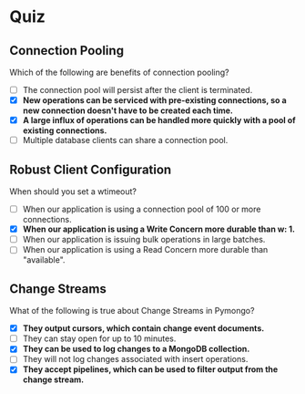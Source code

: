 # Quiz

## Connection Pooling

Which of the following are benefits of connection pooling?



- [ ] The connection pool will persist after the client is terminated.
- [x] **New operations can be serviced with pre-existing connections, so a new connection doesn't have to be created each time.**
- [x] **A large influx of operations can be handled more quickly with a pool of existing connections.**
- [ ] Multiple database clients can share a connection pool.

## Robust Client Configuration

When should you set a wtimeout?



- [ ] When our application is using a connection pool of 100 or more connections.
- [x] **When our application is using a Write Concern more durable than w: 1.**
- [ ] When our application is issuing bulk operations in large batches.
- [ ] When our application is using a Read Concern more durable than "available".

## Change Streams

What of the following is true about Change Streams in Pymongo?



- [x] **They output cursors, which contain change event documents.**
- [ ] They can stay open for up to 10 minutes.
- [x] **They can be used to log changes to a MongoDB collection.**
- [ ] They will not log changes associated with insert operations.
- [x] **They accept pipelines, which can be used to filter output from the change stream.**
